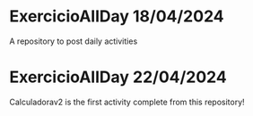 # ExercicioAllDay 18/04/2024
A repository to post daily activities

# ExercicioAllDay 22/04/2024 
Calculadorav2 is the first activity complete from this repository!
